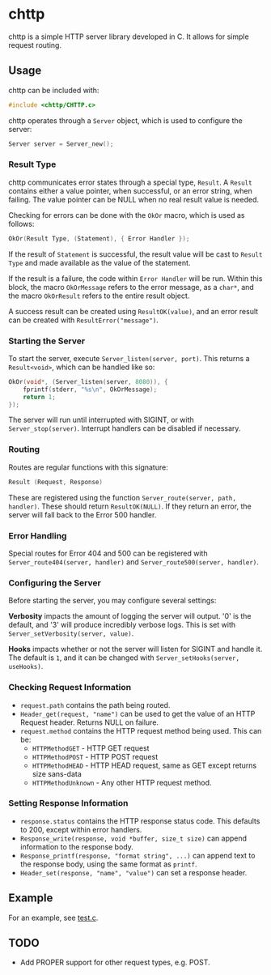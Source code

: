 # chttp

chttp is a simple HTTP server library developed in C.
It allows for simple request routing.

## Usage

chttp can be included with:

```c
#include <chttp/CHTTP.c>
```

chttp operates through a `Server` object, which is used to configure the server:

```c
Server server = Server_new();
```

### Result Type

chttp communicates error states through a special type, `Result`.
A `Result` contains either a value pointer, when successful, or an error string,
when failing. The value pointer can be NULL when no real result value is needed.

Checking for errors can be done with the `OkOr` macro, which is used as follows:

```c
OkOr(Result Type, (Statement), { Error Handler });
```

If the result of `Statement` is successful, the result value will be cast to
`Result Type` and made available as the value of the statement.

If the result is a failure, the code within `Error Handler` will be run. Within
this block, the macro `OkOrMessage` refers to the error message, as a `char*`,
and the macro `OkOrResult` refers to the entire result object.

A success result can be created using `ResultOK(value)`, and an error result
can be created with `ResultError("message")`.

### Starting the Server

To start the server, execute `Server_listen(server, port)`.
This returns a `Result<void>`, which can be handled like so:

```c
OkOr(void*, (Server_listen(server, 8080)), {
    fprintf(stderr, "%s\n", OkOrMessage);
    return 1;
});
```

The server will run until interrupted with SIGINT, or with `Server_stop(server)`.
Interrupt handlers can be disabled if necessary.

### Routing

Routes are regular functions with this signature:

```c
Result (Request, Response)
```

These are registered using the function `Server_route(server, path, handler)`.
These should return `ResultOK(NULL)`. If they return an error, the server will
fall back to the Error 500 handler.

### Error Handling

Special routes for Error 404 and 500 can be registered with
`Server_route404(server, handler)` and `Server_route500(server, handler)`.

### Configuring the Server

Before starting the server, you may configure several settings:

**Verbosity** impacts the amount of logging the server will output. '0' is the default,
and '3' will produce incredibly verbose logs. This is set with `Server_setVerbosity(server, value)`.

**Hooks** impacts whether or not the server will listen for SIGINT and handle it.
The default is `1`, and it can be changed with `Server_setHooks(server, useHooks)`.

### Checking Request Information

 * `request.path` contains the path being routed.
 * `Header_get(request, "name")` can be used to get the value of an HTTP Request header. Returns NULL on failure.
 * `request.method` contains the HTTP request method being used. This can be:
   * `HTTPMethodGET` - HTTP GET request
   * `HTTPMethodPOST` - HTTP POST request
   * `HTTPMethodHEAD` - HTTP HEAD request, same as GET except returns size sans-data
   * `HTTPMethodUnknown` - Any other HTTP request method.

### Setting Response Information

 * `response.status` contains the HTTP response status code. This defaults to 200, except within error handlers.
 * `Response_write(response, void *buffer, size_t size)` can append information to the response body.
 * `Response_printf(response, "format string", ...)` can append text to the response body, using the same format as `printf`.
 * `Header_set(response, "name", "value")` can set a response header.

## Example

For an example, see [test.c](test.c).

## TODO

 - Add PROPER support for other request types, e.g. POST.

